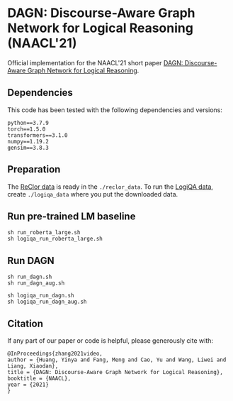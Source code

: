 # DAGN: Discourse-Aware Graph Network for Logical Reasoning (NAACL'21)

Official implementation for the NAACL'21 short paper [DAGN: Discourse-Aware Graph Network for Logical Reasoning](https://arxiv.org/abs/2103.14349). 


## Dependencies
This code has been tested with the following dependencies and versions:
```
python==3.7.9
torch==1.5.0
transformers==3.1.0
numpy==1.19.2
gensim==3.8.3
```

## Preparation
The [ReClor data](https://whyu.me/reclor/#download) is ready in the `./reclor_data`.
To run the [LogiQA data](https://github.com/lgw863/LogiQA-dataset), create `./logiqa_data` where you put the downloaded data.


## Run pre-trained LM baseline
```
sh run_roberta_large.sh
sh logiqa_run_roberta_large.sh
```

## Run DAGN
```
sh run_dagn.sh
sh run_dagn_aug.sh

sh logiqa_run_dagn.sh
sh logiqa_run_dagn_aug.sh
```

## Citation
If any part of our paper or code is helpful, please generously cite with:
```
@InProceedings{zhang2021video,
author = {Huang, Yinya and Fang, Meng and Cao, Yu and Wang, Liwei and Liang, Xiaodan},
title = {DAGN: Discourse-Aware Graph Network for Logical Reasoning},
booktitle = {NAACL},
year = {2021}
} 
```
